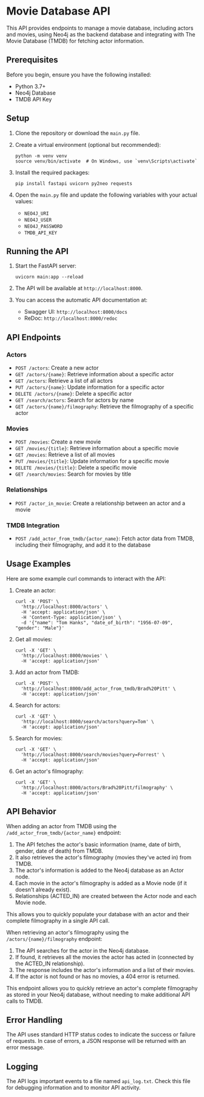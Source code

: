 # Movie Database API

This API provides endpoints to manage a movie database, including actors and movies, using Neo4j as the backend database and integrating with The Movie Database (TMDB) for fetching actor information.

## Prerequisites

Before you begin, ensure you have the following installed:
- Python 3.7+
- Neo4j Database
- TMDB API Key

## Setup

1. Clone the repository or download the `main.py` file.

2. Create a virtual environment (optional but recommended):
   ```
   python -m venv venv
   source venv/bin/activate  # On Windows, use `venv\Scripts\activate`
   ```

3. Install the required packages:
   ```
   pip install fastapi uvicorn py2neo requests
   ```

4. Open the `main.py` file and update the following variables with your actual values:
   - `NEO4J_URI`
   - `NEO4J_USER`
   - `NEO4J_PASSWORD`
   - `TMDB_API_KEY`

## Running the API

1. Start the FastAPI server:
   ```
   uvicorn main:app --reload
   ```

2. The API will be available at `http://localhost:8000`.

3. You can access the automatic API documentation at:
   - Swagger UI: `http://localhost:8000/docs`
   - ReDoc: `http://localhost:8000/redoc`

## API Endpoints

### Actors

- `POST /actors`: Create a new actor
- `GET /actors/{name}`: Retrieve information about a specific actor
- `GET /actors`: Retrieve a list of all actors
- `PUT /actors/{name}`: Update information for a specific actor
- `DELETE /actors/{name}`: Delete a specific actor
- `GET /search/actors`: Search for actors by name
- `GET /actors/{name}/filmography`: Retrieve the filmography of a specific actor

### Movies

- `POST /movies`: Create a new movie
- `GET /movies/{title}`: Retrieve information about a specific movie
- `GET /movies`: Retrieve a list of all movies
- `PUT /movies/{title}`: Update information for a specific movie
- `DELETE /movies/{title}`: Delete a specific movie
- `GET /search/movies`: Search for movies by title

### Relationships

- `POST /actor_in_movie`: Create a relationship between an actor and a movie

### TMDB Integration

- `POST /add_actor_from_tmdb/{actor_name}`: Fetch actor data from TMDB, including their filmography, and add it to the database

## Usage Examples

Here are some example curl commands to interact with the API:

1. Create an actor:
   ```
   curl -X 'POST' \
     'http://localhost:8000/actors' \
     -H 'accept: application/json' \
     -H 'Content-Type: application/json' \
     -d '{"name": "Tom Hanks", "date_of_birth": "1956-07-09", "gender": "Male"}'
   ```

2. Get all movies:
   ```
   curl -X 'GET' \
     'http://localhost:8000/movies' \
     -H 'accept: application/json'
   ```

3. Add an actor from TMDB:
   ```
   curl -X 'POST' \
     'http://localhost:8000/add_actor_from_tmdb/Brad%20Pitt' \
     -H 'accept: application/json'
   ```

4. Search for actors:
   ```
   curl -X 'GET' \
     'http://localhost:8000/search/actors?query=Tom' \
     -H 'accept: application/json'
   ```

5. Search for movies:
   ```
   curl -X 'GET' \
     'http://localhost:8000/search/movies?query=Forrest' \
     -H 'accept: application/json'
   ```

6. Get an actor's filmography:
   ```
   curl -X 'GET' \
     'http://localhost:8000/actors/Brad%20Pitt/filmography' \
     -H 'accept: application/json'
   ```

## API Behavior

When adding an actor from TMDB using the `/add_actor_from_tmdb/{actor_name}` endpoint:

1. The API fetches the actor's basic information (name, date of birth, gender, date of death) from TMDB.
2. It also retrieves the actor's filmography (movies they've acted in) from TMDB.
3. The actor's information is added to the Neo4j database as an Actor node.
4. Each movie in the actor's filmography is added as a Movie node (if it doesn't already exist).
5. Relationships (ACTED_IN) are created between the Actor node and each Movie node.

This allows you to quickly populate your database with an actor and their complete filmography in a single API call.

When retrieving an actor's filmography using the `/actors/{name}/filmography` endpoint:

1. The API searches for the actor in the Neo4j database.
2. If found, it retrieves all the movies the actor has acted in (connected by the ACTED_IN relationship).
3. The response includes the actor's information and a list of their movies.
4. If the actor is not found or has no movies, a 404 error is returned.

This endpoint allows you to quickly retrieve an actor's complete filmography as stored in your Neo4j database, without needing to make additional API calls to TMDB.

## Error Handling

The API uses standard HTTP status codes to indicate the success or failure of requests. In case of errors, a JSON response will be returned with an error message.

## Logging

The API logs important events to a file named `api_log.txt`. Check this file for debugging information and to monitor API activity.